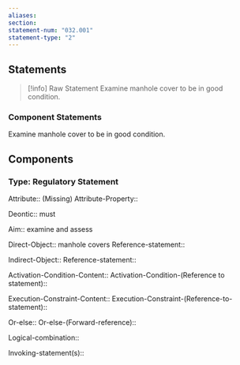 ```yaml
---
aliases: 
section: 
statement-num: "032.001"
statement-type: "2"
---
```

## Statements 
> [!info] Raw Statement
> Examine manhole cover to be in good condition. 
> 

### Component Statements
Examine manhole cover to be in good condition. 
## Components
### Type: Regulatory Statement
Attribute:: (Missing)
Attribute-Property::

Deontic:: must

Aim:: examine and assess

Direct-Object:: manhole covers
	Reference-statement::

Indirect-Object::
	Reference-statement::

Activation-Condition-Content::
	Activation-Condition-(Reference to statement)::

Execution-Constraint-Content::
	Execution-Constraint-(Reference-to-statement)::

Or-else::
	Or-else-(Forward-reference)::

Logical-combination::

Invoking-statement(s)::